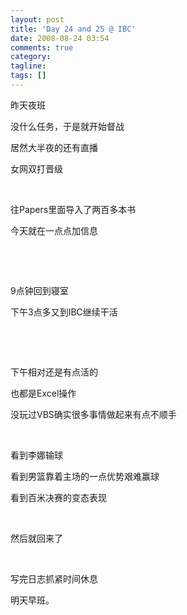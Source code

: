 ```yaml
---
layout: post
title: 'Day 24 and 25 @ IBC'
date: 2008-08-24 03:54
comments: true
category:
tagline:
tags: []
---
```


昨天夜班

没什么任务，于是就开始督战

居然大半夜的还有直播

女网双打晋级

 

往Papers里面导入了两百多本书

今天就在一点点加信息

 

 

9点钟回到寝室

下午3点多又到IBC继续干活

 

 

下午相对还是有点活的

也都是Excel操作

没玩过VBS确实很多事情做起来有点不顺手

 

看到李娜输球

看到男篮靠着主场的一点优势艰难赢球

看到百米决赛的变态表现

 

然后就回来了

 

写完日志抓紧时间休息

明天早班。
